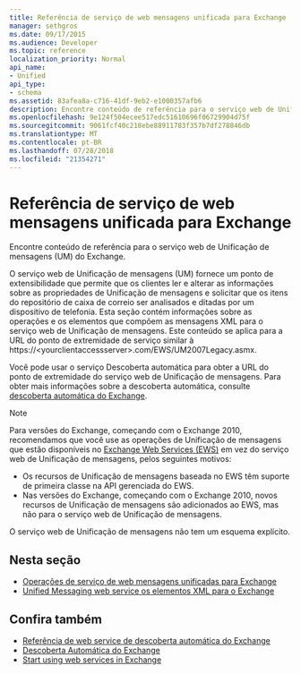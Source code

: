 ```yaml
---
title: Referência de serviço de web mensagens unificada para Exchange
manager: sethgros
ms.date: 09/17/2015
ms.audience: Developer
ms.topic: reference
localization_priority: Normal
api_name:
- Unified
api_type:
- schema
ms.assetid: 83afea8a-c716-41df-9eb2-e1000357afb6
description: Encontre conteúdo de referência para o serviço web de Unificação de mensagens (UM) do Exchange.
ms.openlocfilehash: 9e124f504ecee517edc51610696f06729904d75f
ms.sourcegitcommit: 9061fcf40c218ebe88911783f357b7df278846db
ms.translationtype: MT
ms.contentlocale: pt-BR
ms.lasthandoff: 07/28/2018
ms.locfileid: "21354271"
---
```

# <a name="unified-messaging-web-service-reference-for-exchange"></a>Referência de serviço de web mensagens unificada para Exchange

Encontre conteúdo de referência para o serviço web de Unificação de mensagens (UM) do Exchange.
  
O serviço web de Unificação de mensagens (UM) fornece um ponto de extensibilidade que permite que os clientes ler e alterar as informações sobre as propriedades de Unificação de mensagens e solicitar que os itens do repositório de caixa de correio ser analisados e ditadas por um dispositivo de telefonia. Esta seção contém informações sobre as operações e os elementos que compõem as mensagens XML para o serviço web de Unificação de mensagens. Este conteúdo se aplica para a URL do ponto de extremidade de serviço similar à https://\<yourclientaccessserver\>.com/EWS/UM2007Legacy.asmx. 
  
Você pode usar o serviço Descoberta automática para obter a URL do ponto de extremidade do serviço web de Unificação de mensagens. Para obter mais informações sobre a descoberta automática, consulte [descoberta automática do Exchange](../exchange-web-services/autodiscover-for-exchange.md).
  
> [!NOTE]
>  Para versões do Exchange, começando com o Exchange 2010, recomendamos que você use as operações de Unificação de mensagens que estão disponíveis no [Exchange Web Services (EWS)](http://msdn.microsoft.com/library/60285497-0c4e-4e51-84e1-34dd6d89a5d8%28Office.15%29.aspx) em vez do serviço web de Unificação de mensagens, pelos seguintes motivos: 
> - Os recursos de Unificação de mensagens baseada no EWS têm suporte de primeira classe na API gerenciada do EWS. 
> - Nas versões do Exchange, começando com o Exchange 2010, novos recursos de Unificação de mensagens são adicionados ao EWS, mas não para o serviço web de Unificação de mensagens. 
  
O serviço web de Unificação de mensagens não tem um esquema explícito.
  
## <a name="in-this-section"></a>Nesta seção
<a name="bk_InThisSection"> </a>

- [Operações de serviço de web mensagens unificadas para Exchange](unified-messaging-web-service-operations-for-exchange.md)   
- [Unified Messaging web service os elementos XML para o Exchange](unified-messaging-web-service-xml-elements-for-exchange.md)
    
## <a name="see-also"></a>Confira também

- [Referência de web service de descoberta automática do Exchange](autodiscover-web-service-reference-for-exchange.md)
- [Descoberta Automática do Exchange](../exchange-web-services/autodiscover-for-exchange.md)
- [Start using web services in Exchange](../exchange-web-services/start-using-web-services-in-exchange.md)
    

